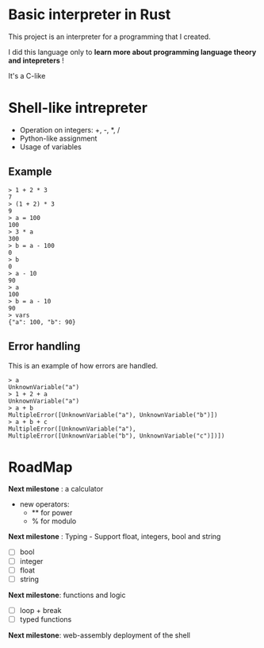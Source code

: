 # Basic interpreter in Rust

This project is an interpreter for a programming that I created. 

I did this language only to **learn more about programming language theory and intepreters** ! 

It's a C-like


# Shell-like intrepreter

- Operation on integers: +, -, *, /
- Python-like assignment
- Usage of variables

## Example

```console
> 1 + 2 * 3
7 
> (1 + 2) * 3
9 
> a = 100
100
> 3 * a
300
> b = a - 100
0
> b
0
> a - 10
90
> a    
100
> b = a - 10
90
> vars
{"a": 100, "b": 90}
```

## Error handling

This is an example of how errors are handled.

```console
> a
UnknownVariable("a")
> 1 + 2 + a
UnknownVariable("a")
> a + b
MultipleError([UnknownVariable("a"), UnknownVariable("b")])
> a + b + c
MultipleError([UnknownVariable("a"), MultipleError([UnknownVariable("b"), UnknownVariable("c")])])  
```

# RoadMap

**Next milestone** : a calculator

- new operators: 
    - ** for power
    - % for modulo
    
**Next milestone** : Typing - Support float, integers, bool and string

- [ ] bool
- [ ] integer
- [ ] float
- [ ] string

**Next milestone**: functions and logic

- [ ] loop + break
- [ ] typed functions

**Next milestone**: web-assembly deployment of the shell

